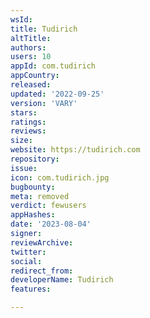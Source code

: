 ```yaml
---
wsId: 
title: Tudirich
altTitle: 
authors: 
users: 10
appId: com.tudirich
appCountry: 
released: 
updated: '2022-09-25'
version: 'VARY'
stars: 
ratings: 
reviews: 
size: 
website: https://tudirich.com
repository: 
issue: 
icon: com.tudirich.jpg
bugbounty: 
meta: removed
verdict: fewusers
appHashes: 
date: '2023-08-04'
signer: 
reviewArchive: 
twitter: 
social: 
redirect_from: 
developerName: Tudirich
features: 

---
```


